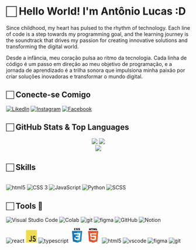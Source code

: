 # 🏻 Hello World! I'm Antônio Lucas :D

Since childhood, my heart has pulsed to the rhythm of technology. Each line of code is a step towards my programming goal, and the learning journey is the soundtrack that drives my passion for creating innovative solutions and transforming the digital world.

Desde a infância, meu coração pulsa ao ritmo da tecnologia. Cada linha de código é um passo em direção ao meu objetivo de programação, e a jornada de aprendizado é a trilha sonora que impulsiona minha paixão por criar soluções inovadoras e transformar o mundo digital.

## 🏻 Conecte-se Comigo

[![LikedIn](https://img.shields.io/badge/LinkedIn-0077B5?style=for-the-badge&logo=linkedin&logoColor=white)](www.linkedin.com/in/antonio-lucas-costa-araujo-5462a52b0) [![Instagram](https://img.shields.io/badge/Instagram-E4405F?style=for-the-badge&logo=instagram&logoColor=white)](https://www.instagram.com/?hl=en) [![Facebook](https://img.shields.io/badge/facebook-%231877F2.svg?&style=for-the-badge&logo=facebook&logoColor=white)](https://www.facebook.com/antoniolucas.costaaraujo/)

## 🏻 GitHub Stats & Top Languages

<div align="center">
  <img src="https://github-readme-stats.vercel.app/api?username=ALucas314&show_icons=true&theme=tokyonight" height="180em">
<img src="https://github-readme-stats.vercel.app/api/top-langs/?username=ALucas314&layout=compact&show_icons=true&theme=tokyonight&langs_count=6&hide=php,blade&include_all_commits=true&count_private=true&exclude_repo=repo1,repo2" height="180em">
</div>

<div align="center">
  <img src="https://github-readme-activity-graph.vercel.app/graph?username=ALucas314&theme=tokyo-night" height="267em">
</div>

## 🏻 Skills 

<div style="display: inline_block"> </br>
    <img src="https://img.shields.io/badge/HTML5-E34F26.svg?style=for-the-badge&logo=HTML5&logoColor=white" alt="html5">
    <img src="https://img.shields.io/badge/CSS3-1572B6.svg?style=for-the-badge&logo=CSS3&logoColor=white" alt="CSS 3">
    <img src="https://img.shields.io/badge/JavaScript-F7DF1E.svg?style=for-the-badge&logo=JavaScript&logoColor=black" alt="JavaScript">
    <img src="https://img.shields.io/badge/Python-3776AB.svg?style=for-the-badge&logo=Python&logoColor=white" alt="Python">
    <img src="https://img.shields.io/badge/SCSS-CC6699.svg?style=for-the-badge&logo=Sass&logoColor=white" alt="SCSS">
</div>

## 🏻 Tools 🔗

![Visual Studio Code](https://img.shields.io/badge/Visual%20Studio%20Code-007ACC.svg?style=for-the-badge&logo=Visual-Studio-Code&logoColor=white) ![Colab](https://img.shields.io/badge/Google%20Colab-F9AB00.svg?style=for-the-badge&logo=Google-Colab&logoColor=white) ![git](https://img.shields.io/badge/Git-F05032.svg?style=for-the-badge&logo=Git&logoColor=white) ![figma](https://img.shields.io/badge/Figma-F24E1E.svg?style=for-the-badge&logo=Figma&logoColor=white) ![GitHub](https://img.shields.io/badge/GitHub-181717.svg?style=for-the-badge&logo=GitHub&logoColor=white) ![Notion](https://img.shields.io/badge/Notion-000000.svg?style=for-the-badge&logo=Notion&logoColor=white)

<p>
  <img src="https://cdn.jsdelivr.net/gh/devicons/devicon/icons/react/react-original.svg" alt="react" width="35" height="35"/>
  <img src="https://raw.githubusercontent.com/devicons/devicon/master/icons/javascript/javascript-original.svg" alt="javascript" width="30" height="35"/>
  <img src="https://cdn.jsdelivr.net/gh/devicons/devicon/icons/typescript/typescript-plain.svg" alt="typescript" width="30" height="35"/>
  <img src="https://raw.githubusercontent.com/devicons/devicon/master/icons/css3/css3-original-wordmark.svg" alt="css3" width="40" height="40"/>
  
  <img src="https://raw.githubusercontent.com/devicons/devicon/master/icons/html5/html5-original-wordmark.svg" alt="html5" width="40" height="40"/>
  <img src="https://cdn-icons-png.flaticon.com/512/5968/5968358.png" alt="html5" width="35" height="37"/>
  <img src="https://cdn.jsdelivr.net/gh/devicons/devicon/icons/vscode/vscode-original.svg" alt="vscode" width="35" height="35"/>
  <img src="https://cdn.jsdelivr.net/gh/devicons/devicon/icons/figma/figma-original.svg" alt="figma" width="30" height="35"/>
  <img src="https://cdn.jsdelivr.net/gh/devicons/devicon/icons/git/git-original.svg" alt="git" width="35" height="35"/>
</p>
